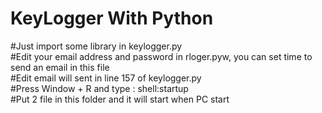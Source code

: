 # KeyLogger With Python
#Just import some library in keylogger.py <br />
#Edit your email address and password in rloger.pyw, you can set time to send an email in this file <br />
#Edit email will sent in line 157 of keylogger.py <br />
#Press Window + R and type : shell:startup <br />
#Put 2 file in this folder and it will start when PC start  <br />
